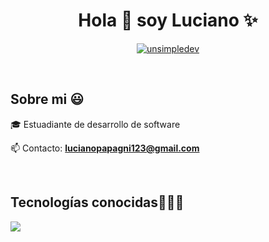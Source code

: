 <h1 align="center">Hola 👋  soy Luciano ✨ </h1> 

<p align="center">
<a href="https://linkedin.com/in/luciano-papagni" target="blank"><img align="center" src="https://img.shields.io/badge/LinkedIn-0077B5?style=for-the-badge&logo=linkedin&logoColor=white" alt="unsimpledev"/></a>
  </p>
<br>
<h2>Sobre mi 😃</h2>
<!--Intro start-->

<p align="left">
🎓 Estuadiante de desarrollo de software

📫 Contacto: **lucianopapagni123@gmail.com**
<!--Intro end-->
  </p>
<br>

<h2 >Tecnologías conocidas👨🏻‍💻</h2>
<!--tech stack icons-->
<p align="left">
  <a href="https://skillicons.dev">
    <img src="https://skillicons.dev/icons?i=flutter,py,css,html,js,nodejs,mysql,github,vscode,linux" />
  </a>
</p>
<br>    
<!--- stats (end) -->
